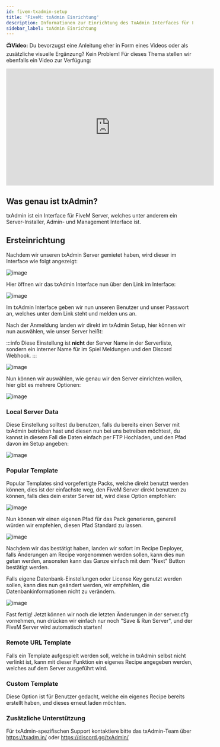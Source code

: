 ```yaml
---
id: fivem-txadmin-setup
title: 'FiveM: txAdmin Einrichtung'
description: Informationen zur Einrichtung des TxAdmin Interfaces für FiveM Gameserver von ZAP-Hosting - ZAP-Hosting.com Dokumentation
sidebar_label: txAdmin Einrichtung
---
```




**📺Video:** Du bevorzugst eine Anleitung eher in Form eines Videos oder als zusätzliche visuelle Ergänzung? Kein Problem! Für dieses Thema stellen wir ebenfalls ein Video zur Verfügung: 

<iframe width="560" height="315" src="https://www.youtube.com/embed/n3RoiExrvN0" title="YouTube video player" frameborder="0" allow="accelerometer; autoplay; clipboard-write; encrypted-media; gyroscope; picture-in-picture" allowfullscreen></iframe>


## Was genau ist txAdmin?

txAdmin ist ein Interface für FiveM Server, welches unter anderem ein Server-Installer, Admin- und Management Interface ist.

## Ersteinrichtung

Nachdem wir unseren txAdmin Server gemietet haben, wird dieser im Interface wie folgt angezeigt:

![image](https://user-images.githubusercontent.com/13604413/159169306-97751551-ef77-47a1-9fe2-acf2a437c16c.png)

Hier öffnen wir das txAdmin Interface nun über den Link im Interface:

![image](https://user-images.githubusercontent.com/13604413/159169313-5e9e3c01-1c48-48e5-855e-6126c39bfdf9.png)

Im txAdmin Interface geben wir nun unseren Benutzer und unser Passwort an, welches unter dem Link steht und melden uns an.

Nach der Anmeldung landen wir direkt im txAdmin Setup, hier können wir nun auswählen, wie unser Server heißt:

:::info
Diese Einstellung ist **nicht** der Server Name in der Serverliste, sondern ein interner Name für im Spiel Meldungen und den Discord Webhook.
:::

![image](https://user-images.githubusercontent.com/13604413/159169329-6b9670f4-e472-4619-8451-4dc8158a33cf.png)

Nun können wir auswählen, wie genau wir den Server einrichten wollen, hier gibt es mehrere Optionen:

![image](https://user-images.githubusercontent.com/13604413/159169335-a4a52bc6-020e-4116-985c-9145ae7d5d84.png)

### Local Server Data

Diese Einstellung solltest du benutzen, falls du bereits einen Server mit txAdmin betrieben hast und diesen nun bei uns betreiben möchtest, du kannst in diesem Fall die Daten einfach per FTP Hochladen, und den Pfad davon im Setup angeben:

![image](https://user-images.githubusercontent.com/13604413/159169346-9d8536fc-8fe2-4746-aa78-67b54b60c89c.png)


### Popular Template

Popular Templates sind vorgefertigte Packs, welche direkt benutzt werden können, dies ist der einfachste weg, den FiveM Server direkt benutzen zu können, falls dies dein erster Server ist, wird diese Option empfohlen:

![image](https://github.com/zaphosting/docs/assets/13604413/1363dc9c-bd9e-4aea-86d5-a85e989b06f3)

Nun können wir einen eigenen Pfad für das Pack generieren, generell würden wir empfehlen, diesen Pfad Standard zu lassen.

![image](https://user-images.githubusercontent.com/13604413/159169394-3fc332b4-4537-46cf-bd25-57235783c843.png)


Nachdem wir das bestätigt haben, landen wir sofort im Recipe Deployer, falls Änderungen am Recipe vorgenommen werden sollen, kann dies nun getan werden, ansonsten kann das Ganze einfach mit dem "Next" Button bestätigt werden.


Falls eigene Datenbank-Einstellungen oder License Key genutzt werden sollen, kann dies nun geändert werden, wir empfehlen, die Datenbankinformationen nicht zu verändern.

![image](https://user-images.githubusercontent.com/13604413/159169403-1909153c-67ac-4b6b-9623-7d8cf6f0751b.png)



Fast fertig! Jetzt können wir noch die letzten Änderungen in der server.cfg vornehmen, nun drücken wir einfach nur noch "Save & Run Server", und der FiveM Server wird automatisch starten!


### Remote URL Template

Falls ein Template aufgespielt werden soll, welche in txAdmin selbst nicht verlinkt ist, kann mit dieser Funktion ein eigenes Recipe angegeben werden, welches auf dem Server ausgeführt wird.

### Custom Template

Diese Option ist für Benutzer gedacht, welche ein eigenes Recipe bereits erstellt haben, und dieses erneut laden möchten.

### Zusätzliche Unterstützung

Für txAdmin-spezifischen Support kontaktiere bitte das txAdmin-Team über https://txadm.in/ oder https://discord.gg/txAdmin/
